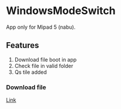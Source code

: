 # WindowsModeSwitch
App only for Mipad 5 (nabu).
## Features
1. Download file boot in app
2. Check file in valid folder
3. Qs tile added
### Download file
[Link](https://github.com/anhprgm/WindowModeSwitch/raw/master/WindowsSwitch.apk)

